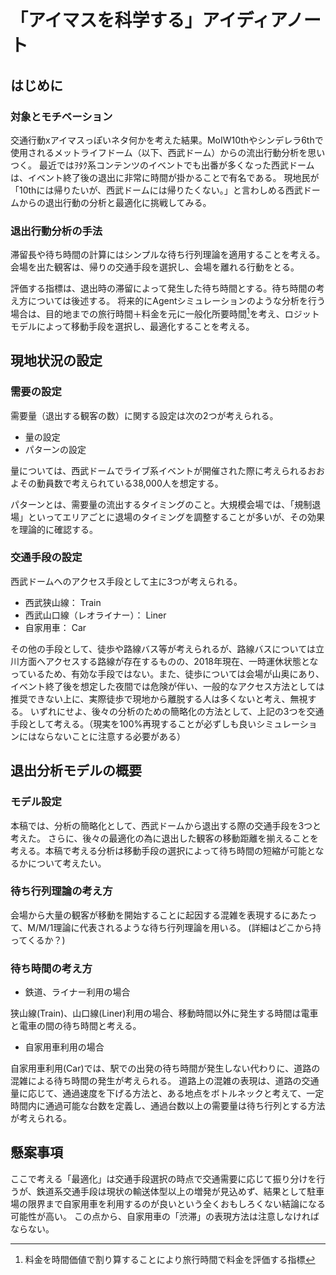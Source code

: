 # 「アイマスを科学する」アイディアノート

## はじめに

### 対象とモチベーション

交通行動xアイマスっぽいネタ何かを考えた結果。MoIW10thやシンデレラ6thで使用されるメットライフドーム（以下、西武ドーム）からの流出行動分析を思いつく。
最近ではｦﾀｸ系コンテンツのイベントでも出番が多くなった西武ドームは、イベント終了後の退出に非常に時間が掛かることで有名である。
現地民が「10thには帰りたいが、西武ドームには帰りたくない。」と言わしめる西武ドームからの退出行動の分析と最適化に挑戦してみる。

### 退出行動分析の手法

滞留長や待ち時間の計算にはシンプルな待ち行列理論を適用することを考える。
会場を出た観客は、帰りの交通手段を選択し、会場を離れる行動をとる。

評価する指標は、退出時の滞留によって発生した待ち時間とする。待ち時間の考え方については後述する。
将来的にAgentシミュレーションのような分析を行う場合は、目的地までの旅行時間＋料金を元に一般化所要時間[^1]を考え、ロジットモデルによって移動手段を選択し、最適化することを考える。

[^1]: 料金を時間価値で割り算することにより旅行時間で料金を評価する指標

## 現地状況の設定

### 需要の設定

需要量（退出する観客の数）に関する設定は次の2つが考えられる。

* 量の設定
* パターンの設定

量については、西武ドームでライブ系イベントが開催された際に考えられるおおよその動員数で考えられている38,000人を想定する。

パターンとは、需要量の流出するタイミングのこと。大規模会場では、「規制退場」といってエリアごとに退場のタイミングを調整することが多いが、その効果を理論的に確認する。

### 交通手段の設定

西武ドームへのアクセス手段として主に3つが考えられる。

* 西武狭山線： Train
* 西武山口線（レオライナー）： Liner
* 自家用車： Car

その他の手段として、徒歩や路線バス等が考えられるが、路線バスについては立川方面へアクセスする路線が存在するものの、2018年現在、一時運休状態となっているため、有効な手段ではない。また、徒歩については会場が山奥にあり、イベント終了後を想定した夜間では危険が伴い、一般的なアクセス方法としては推奨できない上に、実際徒歩で現地から離脱する人は多くないと考え、無視する。
いずれにせよ、後々の分析のための簡略化の方法として、上記の3つを交通手段として考える。（現実を100%再現することが必ずしも良いシミュレーションにはならないことに注意する必要がある）

## 退出分析モデルの概要

### モデル設定

本稿では、分析の簡略化として、西武ドームから退出する際の交通手段を3つと考えた。
さらに、後々の最適化の為に退出した観客の移動距離を揃えることを考える。本稿で考える分析は移動手段の選択によって待ち時間の短縮が可能となるかについて考えたい。

### 待ち行列理論の考え方

会場から大量の観客が移動を開始することに起因する混雑を表現するにあたって、M/M/1理論に代表されるような待ち行列理論を用いる。
(詳細はどこから持ってくるか？)

### 待ち時間の考え方

* 鉄道、ライナー利用の場合

狭山線(Train)、山口線(Liner)利用の場合、移動時間以外に発生する時間は電車と電車の間の待ち時間と考える。

* 自家用車利用の場合

自家用車利用(Car)では、駅での出発の待ち時間が発生しない代わりに、道路の混雑による待ち時間の発生が考えられる。
道路上の混雑の表現は、道路の交通量に応じて、通過速度を下げる方法と、ある地点をボトルネックと考えて、一定時間内に通過可能な台数を定義し、通過台数以上の需要量は待ち行列とする方法が考えられる。

## 懸案事項

ここで考える「最適化」は交通手段選択の時点で交通需要に応じて振り分けを行うが、鉄道系交通手段は現状の輸送体型以上の増発が見込めず、結果として駐車場の限界まで自家用車を利用するのが良いという全くおもしろくない結論になる可能性が高い。
この点から、自家用車の「渋滞」の表現方法は注意しなければならない。